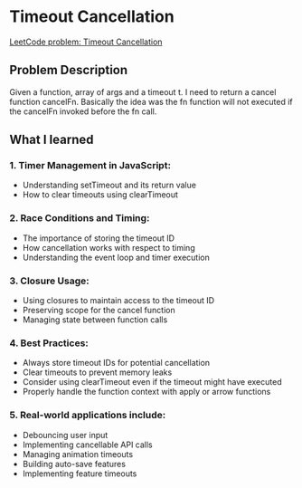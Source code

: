 # Timeout Cancellation

[LeetCode problem: Timeout Cancellation](https://leetcode.com/problems/timeout-cancellation/)

## Problem Description

Given a function, array of args and a timeout t. I need to return a cancel function cancelFn.
Basically the idea was the fn function will not executed if the cancelFn invoked before the fn call.

## What I learned

### 1. Timer Management in JavaScript:

- Understanding setTimeout and its return value
- How to clear timeouts using clearTimeout

### 2. Race Conditions and Timing:

- The importance of storing the timeout ID
- How cancellation works with respect to timing
- Understanding the event loop and timer execution

### 3. Closure Usage:

- Using closures to maintain access to the timeout ID
- Preserving scope for the cancel function
- Managing state between function calls


### 4. Best Practices:

- Always store timeout IDs for potential cancellation
- Clear timeouts to prevent memory leaks
- Consider using clearTimeout even if the timeout might have executed
- Properly handle the function context with apply or arrow functions

### 5. Real-world applications include:

- Debouncing user input
- Implementing cancellable API calls
- Managing animation timeouts
- Building auto-save features
- Implementing feature timeouts